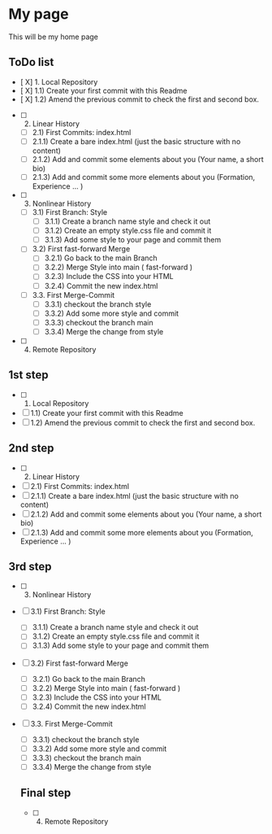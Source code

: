 # My page
This will be my home page

## ToDo list
 - [ X] 1. Local Repository 
  - [ X] 1.1) Create your first commit with this Readme
  - [ X] 1.2) Amend the previous commit to check the first and second box.
- [ ] 2. Linear History 
  - [ ] 2.1) First Commits: index.html
  - [ ] 2.1.1) Create a bare index.html (just the basic structure with no content)
  - [ ] 2.1.2) Add and commit some elements about you (Your name, a short bio)
  - [ ] 2.1.3) Add and commit some more elements about you (Formation, Experience ... )
- [ ] 3. Nonlinear History 
  - [ ] 3.1) First Branch: Style
    - [ ] 3.1.1) Create a branch name style and check it out
    - [ ] 3.1.2) Create an empty style.css file and commit it
    - [ ] 3.1.3) Add some style to your page and commit them
  - [ ] 3.2) First fast-forward Merge
    - [ ] 3.2.1) Go back to the main Branch
    - [ ] 3.2.2) Merge Style into main ( fast-forward )
    - [ ] 3.2.3) Include the CSS into your HTML
    - [ ] 3.2.4) Commit the new index.html
  - [ ] 3.3. First Merge-Commit
    - [ ] 3.3.1) checkout the branch style
    - [ ] 3.3.2) Add some more style and commit
    - [ ] 3.3.3) checkout the branch main
    - [ ] 3.3.4) Merge the change from style
 - [ ] 4. Remote Repository

 ## 1st step

  - [ ] 1. Local Repository 
  - [ ] 1.1) Create your first commit with this Readme
  - [ ] 1.2) Amend the previous commit to check the first and second box.

  ## 2nd step

  - [ ] 2. Linear History 
  - [ ] 2.1) First Commits: index.html
  - [ ] 2.1.1) Create a bare index.html (just the basic structure with no content)
  - [ ] 2.1.2) Add and commit some elements about you (Your name, a short bio)
  - [ ] 2.1.3) Add and commit some more elements about you (Formation, Experience ... )

  ## 3rd step

  - [ ] 3. Nonlinear History 
  - [ ] 3.1) First Branch: Style
    - [ ] 3.1.1) Create a branch name style and check it out
    - [ ] 3.1.2) Create an empty style.css file and commit it
    - [ ] 3.1.3) Add some style to your page and commit them
  - [ ] 3.2) First fast-forward Merge
    - [ ] 3.2.1) Go back to the main Branch
    - [ ] 3.2.2) Merge Style into main ( fast-forward )
    - [ ] 3.2.3) Include the CSS into your HTML
    - [ ] 3.2.4) Commit the new index.html
  - [ ] 3.3. First Merge-Commit
    - [ ] 3.3.1) checkout the branch style
    - [ ] 3.3.2) Add some more style and commit
    - [ ] 3.3.3) checkout the branch main
    - [ ] 3.3.4) Merge the change from style

    ## Final step

     - [ ] 4. Remote Repository